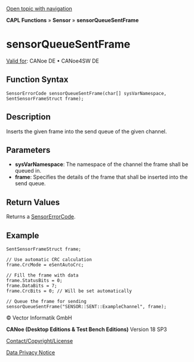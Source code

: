 [Open topic with navigation](../../../../../CANoeDEFamily.htm#Topics/CAPLFunctions/Sensor/Functions/CAPLfunctionSensorQueueSentFrame.md)

**CAPL Functions** » **Sensor** » **sensorQueueSentFrame**

# sensorQueueSentFrame

[Valid for](../../../Shared/FeatureAvailability.md): CANoe DE • CANoe4SW DE

## Function Syntax

```plaintext
SensorErrorCode sensorQueueSentFrame(char[] sysVarNamespace, SentSensorFrameStruct frame);
```

## Description

Inserts the given frame into the send queue of the given channel.

## Parameters

- **sysVarNamespace**: The namespace of the channel the frame shall be queued in.
- **frame**: Specifies the details of the frame that shall be inserted into the send queue.

## Return Values

Returns a [SensorErrorCode](../CAPLfunctionsSensorEnumeration.md).

## Example

```plaintext
SentSensorFrameStruct frame;

// Use automatic CRC calculation
frame.CrcMode = eSentAutoCrc;

// Fill the frame with data
frame.StatusBits = 0;
frame.DataBits = 7;
frame.CrcBits = 0; // Will be set automatically

// Queue the frame for sending
sensorQueueSentFrame("SENSOR::SENT::ExampleChannel", frame);
```

© Vector Informatik GmbH

**CANoe (Desktop Editions & Test Bench Editions)** Version 18 SP3

[Contact/Copyright/License](../../../Shared/ContactCopyrightLicense.md)

[Data Privacy Notice](https://www.vector.com/int/en/company/get-info/privacy-policy/)
